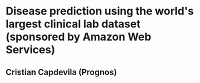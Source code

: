 # Disease prediction using the world's largest clinical lab dataset (sponsored by Amazon Web Services)

## Cristian Capdevila (Prognos)

